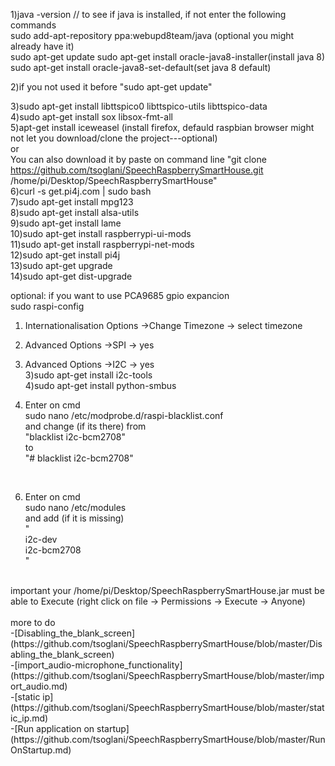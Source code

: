 
1)java -version // to see if java is installed, if not enter the following commands<br>
  sudo add-apt-repository ppa:webupd8team/java (optional you might already have it)</br>
   sudo apt-get update
 sudo apt-get install oracle-java8-installer(install java 8)</br>
 sudo apt-get install oracle-java8-set-default(set java 8 default) </br>
 
2)if you not used it before  "sudo apt-get update" </br>

3)sudo apt-get install libttspico0 libttspico-utils libttspico-data<br>
4)sudo apt-get install sox libsox-fmt-all </br>
5)apt-get install iceweasel (install firefox, defauld raspbian browser might not let you download/clone the project---optional) </br>
or</br>
 You can also download it by paste on command line "git clone https://github.com/tsoglani/SpeechRaspberrySmartHouse.git /home/pi/Desktop/SpeechRaspberrySmartHouse"
 <br>
6)curl -s get.pi4j.com | sudo bash</br>
7)sudo apt-get install mpg123</br>
8)sudo apt-get install alsa-utils</br>
9)sudo apt-get install lame</br>
10)sudo apt-get install raspberrypi-ui-mods</br>
11)sudo apt-get install raspberrypi-net-mods</br>
12)sudo apt-get install pi4j</br>
13)sudo apt-get upgrade </br>
14)sudo apt-get dist-upgrade</br>


optional: if you want to use PCA9685 gpio expancion </br>
sudo raspi-config</br>
1) Internationalisation Options  ->Change Timezone -> select timezone</br>
2) Advanced Options  ->SPI -> yes</br>
2) Advanced Options  ->I2C -> yes</br>
3)sudo apt-get install i2c-tools</br>
4)sudo apt-get install python-smbus</br>

5)  Enter on cmd </br>
sudo nano /etc/modprobe.d/raspi-blacklist.conf</br>
and change  (if its there) from </br>
"blacklist i2c-bcm2708"</br>
to</br>
"# blacklist i2c-bcm2708"</br>
 </br>

6) Enter on cmd </br>
sudo nano /etc/modules  </br>
and add (if it is missing) </br>
" </br>
i2c-dev  </br>
i2c-bcm2708  </br>
" </br>
 </br>
important your /home/pi/Desktop/SpeechRaspberrySmartHouse.jar must be able to Execute (right click on file -> Permissions -> Execute -> Anyone) </br>
 </br>
more to do </br>
-[Disabling_the_blank_screen](https://github.com/tsoglani/SpeechRaspberrySmartHouse/blob/master/Disabling_the_blank_screen) </br>
-[import_audio-microphone_functionality](https://github.com/tsoglani/SpeechRaspberrySmartHouse/blob/master/import_audio.md) </br>
-[static ip](https://github.com/tsoglani/SpeechRaspberrySmartHouse/blob/master/static_ip.md) </br>
-[Run application on startup](https://github.com/tsoglani/SpeechRaspberrySmartHouse/blob/master/RunOnStartup.md) </br>

